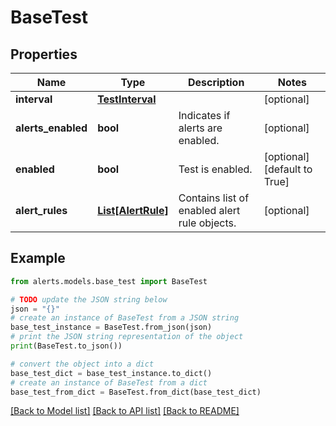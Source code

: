 # BaseTest


## Properties

Name | Type | Description | Notes
------------ | ------------- | ------------- | -------------
**interval** | [**TestInterval**](TestInterval.md) |  | [optional] 
**alerts_enabled** | **bool** | Indicates if alerts are enabled. | [optional] 
**enabled** | **bool** | Test is enabled. | [optional] [default to True]
**alert_rules** | [**List[AlertRule]**](AlertRule.md) | Contains list of enabled alert rule objects. | [optional] 

## Example

```python
from alerts.models.base_test import BaseTest

# TODO update the JSON string below
json = "{}"
# create an instance of BaseTest from a JSON string
base_test_instance = BaseTest.from_json(json)
# print the JSON string representation of the object
print(BaseTest.to_json())

# convert the object into a dict
base_test_dict = base_test_instance.to_dict()
# create an instance of BaseTest from a dict
base_test_from_dict = BaseTest.from_dict(base_test_dict)
```
[[Back to Model list]](../README.md#documentation-for-models) [[Back to API list]](../README.md#documentation-for-api-endpoints) [[Back to README]](../README.md)


